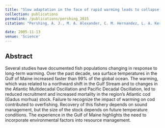 ```yaml
---
title: "Slow adaptation in the face of rapid warming leads to collapse of the Gulf of Maine cod fishery"
collection: publications
permalink: /publications/pershing_2015
citation: "Pershing, A. J., M. A. Alexander, C. M. Hernandez, L. A. Kerr, A. Le Bris, K. E. Mills, J. A. Nye, N. R. Record, <b>H. A. Scannell</b>, J. D. Scott, G. D. Sherwood, and A. C. Thomas (2015), Slow adaptation in the face of rapid warming leads to collapse of the Gulf of Maine cod fishery, <i>Science</i>, 350 (6262): 809-812, DOI: <a href='https://doi.org/10.5194/esd-11-35-2020'>10.1126/science.aac9819</a>"

date: 2005-11-13
venue: 'Science'
---
```



## Abstract
Several studies have documented fish populations changing in response to long-term warming. Over the past decade, sea surface temperatures in the Gulf of Maine increased faster than 99% of the global ocean. The warming, which was related to a northward shift in the Gulf Stream and to changes in the Atlantic Multidecadal Oscillation and Pacific Decadal Oscillation, led to reduced recruitment and increased mortality in the region’s Atlantic cod (Gadus morhua) stock. Failure to recognize the impact of warming on cod contributed to overfishing. Recovery of this fishery depends on sound management, but the size of the stock depends on future temperature conditions. The experience in the Gulf of Maine highlights the need to incorporate environmental factors into resource management.
